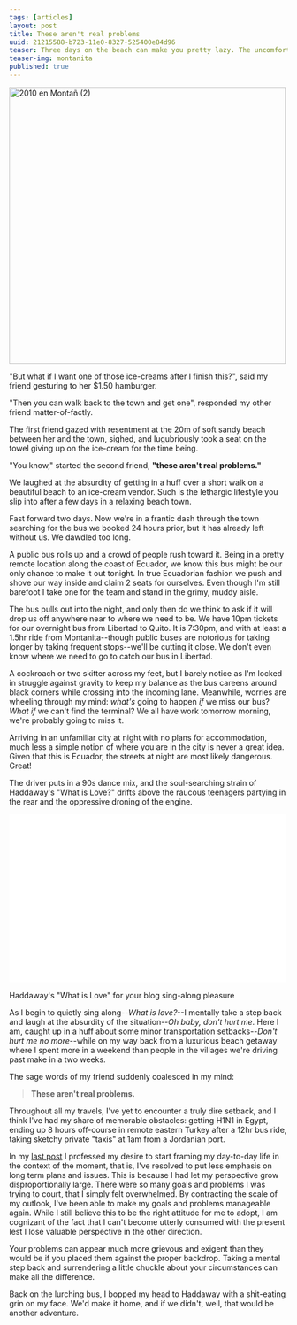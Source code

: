 ```yaml
---
tags: [articles]
layout: post
title: These aren't real problems
uuid: 21215588-b723-11e0-8327-525400e84d96
teaser: Three days on the beach can make you pretty lazy. The uncomfortable bus ride back from the beach combined with some 90s eurodance pop apparently sparks revelations. 
teaser-img: montanita
published: true 
---
```


<a href="http://www.flickr.com/photos/apofica/4926676049/" title="2010 en Montañ (2) by Jorge Luis Perez, on Flickr"><img src="http://farm5.static.flickr.com/4140/4926676049_a068c8f2dc.jpg" width="500" alt="2010 en Montañ (2)"></a>

"But what if I want one of those ice-creams after I finish this?", said my friend gesturing to her $1.50 hamburger.

"Then you can walk back to the town and get one", responded my other friend matter-of-factly.

The first friend gazed with resentment at the 20m of soft sandy beach between her and the town, sighed, and lugubriously took a seat on the towel giving up on the ice-cream for the time being.

"You know," started the second friend, **"these aren't real problems."**

We laughed at the absurdity of getting in a huff over a short walk on a beautiful beach to an ice-cream vendor. Such is the lethargic lifestyle you slip into after a few days in a relaxing beach town.
 
Fast forward two days. Now we're in a frantic dash through the town searching for the bus we booked 24 hours prior, but it has already left without us. We dawdled too long.

A public bus rolls up and a crowd of people rush toward it. Being in a pretty remote location along the coast of Ecuador, we know this bus might be our only chance to make it out tonight. In true Ecuadorian fashion we push and shove our way inside and claim 2 seats for ourselves. Even though I'm still barefoot I take one for the team and stand in the grimy, muddy aisle. 

The bus pulls out into the night, and only then do we think to ask if it will drop us off anywhere near to where we need to be. We have 10pm tickets for our overnight bus from Libertad to Quito. It is 7:30pm, and with at least a 1.5hr ride from Montanita--though public buses are notorious for taking longer by taking frequent stops--we'll be cutting it close.  We don't even know where we need to go to catch our bus in Libertad.

A cockroach or two skitter across my feet, but I barely notice as I'm locked in struggle against gravity to keep my balance as the bus careens around black corners while crossing into the incoming lane. Meanwhile, worries are wheeling through my mind: *what's* going to happen *if* we miss our bus? *What if* we can't find the terminal? We all have work tomorrow morning, we're probably going to miss it.

Arriving in an unfamiliar city at night with no plans for accommodation, much less a simple notion of where you are in the city is never a great idea. Given that this is Ecuador, the streets at night are most likely dangerous. Great!

The driver puts in a 90s dance mix, and the soul-searching strain of Haddaway's "What is Love?" drifts above the raucous teenagers partying in the rear and the oppressive droning of the engine. 

<div class="caption"><object style="height: 305px; width: 500px"><param name="movie" value="http://www.youtube.com/v/0YXuq25BMVI?version=3"><param name="allowFullScreen" value="true"><param name="allowScriptAccess" value="always"><embed src="http://www.youtube.com/v/0YXuq25BMVI?version=3" type="application/x-shockwave-flash" allowfullscreen="true" allowScriptAccess="always" width="500" height="305"></object>
<p>Haddaway's "What is Love" for your blog sing-along pleasure</p>
</div>

As I begin to quietly sing along--*What is love?*--I mentally take a step back and laugh at the absurdity of the situation--*Oh baby, don't hurt me*. Here I am, caught up in a huff about some minor transportation setbacks--*Don't hurt me no more*--while on my way back from a luxurious beach getaway where I spent more in a weekend than people in the villages we're driving past make in a two weeks.

The sage words of my friend suddenly coalesced in my mind:

<blockquote><strong>These aren't real problems.</strong></blockquote>

Throughout all my travels, I've yet to encounter a truly dire setback, and I think I've had my share of memorable obstacles: getting H1N1 in Egypt, ending up 8 hours off-course in remote eastern Turkey after a 12hr bus ride, taking sketchy private "taxis" at 1am from a Jordanian port.

In my [last post][comingout] I professed my desire to start framing my day-to-day life in the context of the moment, that is, I've resolved to put less emphasis on long term plans and issues. This is because I had let my perspective grow disproportionally large. There were so many goals and problems I was trying to court, that I simply felt overwhelmed. By contracting the scale of my outlook, I've been able to make my goals and problems manageable again. While I still believe this to be the right attitude for me to adopt, I am cognizant of the fact that I can't become utterly consumed with the present lest I lose valuable perspective in the other direction.

Your problems can appear much more grievous and exigent than they would be if you placed them against the proper backdrop. Taking a mental step back and surrendering a little chuckle about your circumstances can make all the difference. 

Back on the lurching bus, I bopped my head to Haddaway with a shit-eating grin on my face. We'd make it home, and if we didn't, well, that would be another adventure. 

[comingout]: http://elusivetruth.net/2011/07/23/coming-out-so-to-speak.html

